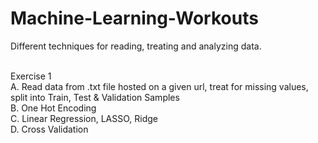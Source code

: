 # Machine-Learning-Workouts
Different techniques for reading, treating and analyzing data.

<br /> Exercise 1
<br /> A. Read data from .txt file hosted on a given url, treat for missing values, split into Train, Test & Validation Samples
<br /> B. One Hot Encoding
<br /> C. Linear Regression, LASSO, Ridge
<br /> D. Cross Validation
